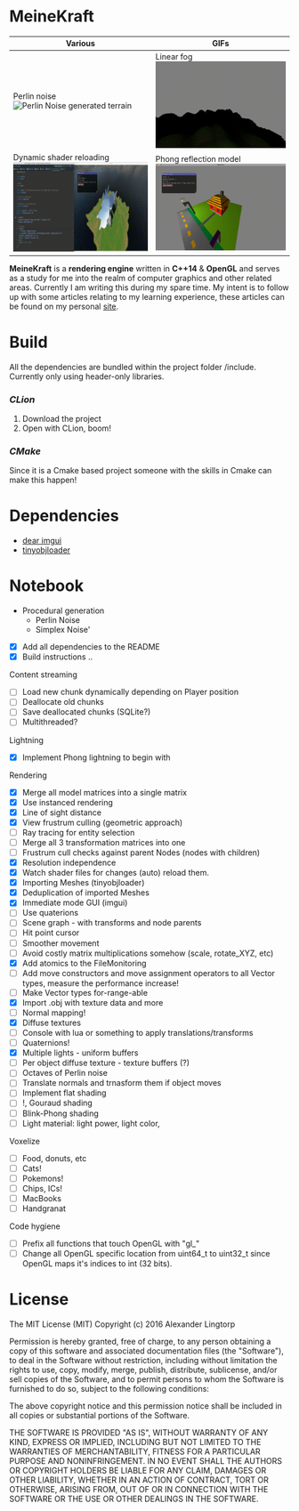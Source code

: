 # MeineKraft

Various | GIFs
------ | ------
Perlin noise ![Perlin Noise generated terrain](/screenshots/perlin-hills.gif) | Linear fog![Linear fog](/screenshots/linear-fog.gif)
Dynamic shader reloading![Dynamic shader editing, with reloading!](/screenshots/dynamic-shader-editing.gif) | Phong reflection model ![Basic lighting](/screenshots/moving-lights.gif)
**MeineKraft** is a **rendering engine** written in **C++14** & **OpenGL** and serves as a study for me into the realm of computer graphics and other
related areas. Currently I am writing this during my spare time. My intent is to
follow up with some articles relating to my learning experience, these articles
can be found on my personal [site](http://lingtorp.com).

# Build
All the dependencies are bundled within the project folder /include.
Currently only using header-only libraries.
### *CLion*
1. Download the project
2. Open with CLion, boom!

### *CMake*
Since it is a Cmake based project someone with the skills in Cmake can make this happen!

# Dependencies
* [dear imgui](https://github.com/ocornut/imgui)
* [tinyobjloader](https://github.com/syoyo/tinyobjloader)

# Notebook
* Procedural generation
    * Perlin Noise
    * Simplex Noise'
- [x] Add all dependencies to the README
- [x] Build instructions ..

Content streaming
- [ ] Load new chunk dynamically depending on Player position
- [ ] Deallocate old chunks
- [ ] Save deallocated chunks (SQLite?)
- [ ] Multithreaded?

Lightning
- [x] Implement Phong lightning to begin with

Rendering
- [x] Merge all model matrices into a single matrix
- [x] Use instanced rendering
- [x] Line of sight distance
- [x] View frustrum culling (geometric approach)
- [ ] Ray tracing for entity selection
- [ ] Merge all 3 transformation matrices into one
- [ ] Frustrum cull checks against parent Nodes (nodes with children)
- [x] Resolution independence
- [x] Watch shader files for changes (auto) reload them.
- [x] Importing Meshes (tinyobjloader)
- [x] Deduplication of imported Meshes
- [x] Immediate mode GUI (imgui)
- [ ] Use quaterions
- [ ] Scene graph - with transforms and node parents
- [ ]  Hit point cursor
- [ ] Smoother movement
- [ ] Avoid costly matrix multiplications somehow (scale, rotate_XYZ, etc)
- [x] Add atomics to the FileMonitoring
- [ ] Add move constructors and move assignment operators to all Vector types, measure the performance increase!
- [ ] Make Vector types for-range-able
- [x] Import .obj with texture data and more
- [ ] Normal mapping!
- [x] Diffuse textures
- [ ] Console with lua or something to apply translations/transforms
- [ ] Quaternions!
- [x] Multiple lights - uniform buffers
- [ ] Per object diffuse texture - texture buffers (?)
- [ ] Octaves of Perlin noise
- [ ] Translate normals and trnasform them if object moves
- [ ] Implement flat shading
- [ ] !, Gouraud shading
- [ ] Blink-Phong shading
- [ ] Light material: light power, light color,

Voxelize
- [ ] Food, donuts, etc
- [ ] Cats!
- [ ] Pokemons!
- [ ] Chips, ICs!
- [ ] MacBooks
- [ ] Handgranat

Code hygiene
- [ ] Prefix all functions that touch OpenGL with "gl_"
- [ ] Change all OpenGL specific location from uint64_t to uint32_t since OpenGL maps it's indices to int (32 bits).

# License
The MIT License (MIT)
Copyright (c) 2016 Alexander Lingtorp

Permission is hereby granted, free of charge, to any person obtaining a copy of this software and associated documentation files (the "Software"), to deal in the Software without restriction, including without limitation the rights to use, copy, modify, merge, publish, distribute, sublicense, and/or sell copies of the Software, and to permit persons to whom the Software is furnished to do so, subject to the following conditions:

The above copyright notice and this permission notice shall be included in all copies or substantial portions of the Software.

THE SOFTWARE IS PROVIDED "AS IS", WITHOUT WARRANTY OF ANY KIND, EXPRESS OR IMPLIED, INCLUDING BUT NOT LIMITED TO THE WARRANTIES OF MERCHANTABILITY, FITNESS FOR A PARTICULAR PURPOSE AND NONINFRINGEMENT. IN NO EVENT SHALL THE AUTHORS OR COPYRIGHT HOLDERS BE LIABLE FOR ANY CLAIM, DAMAGES OR OTHER LIABILITY, WHETHER IN AN ACTION OF CONTRACT, TORT OR OTHERWISE, ARISING FROM, OUT OF OR IN CONNECTION WITH THE SOFTWARE OR THE USE OR OTHER DEALINGS IN THE SOFTWARE.
